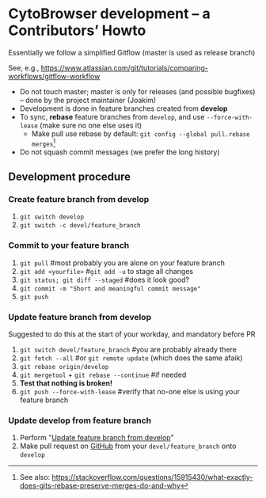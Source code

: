 # CytoBrowser development – a Contributors’ Howto
Essentially we follow a simplified Gitflow (master is used as release branch)

See, e.g., https://www.atlassian.com/git/tutorials/comparing-workflows/gitflow-workflow
- Do not touch master; master is only for releases (and possible bugfixes) – done by the project maintainer (Joakim)
- Development is done in feature branches created from **develop**
- To sync, **rebase** feature branches from `develop`, and use `--force-with-lease` (make sure no one else uses it)
  - Make pull use rebase by default: `git config --global pull.rebase merges`[^1]
- Do not squash commit messages (we prefer the long history)
[^1]: See also: https://stackoverflow.com/questions/15915430/what-exactly-does-gits-rebase-preserve-merges-do-and-why

## Development procedure
### Create feature branch from develop
1. `git switch develop`
2. `git switch -c devel/feature_branch`

### Commit to your feature branch
1. `git pull` #most probably you are alone on your feature branch
2. `git add <yourfile>` #`git add -u` to stage all changes
3. `git status; git diff --staged` #does it look good?
4. `git commit -m "Short and meaningful commit message"`
5. `git push`

### Update feature branch from develop
Suggested to do this at the start of your workday, and mandatory before PR
1. `git switch devel/feature_branch` #you are probably already there
2. `git fetch --all` #or `git remote update` (which does the same afaik)
3. `git rebase origin/develop`
4. `git mergetool` + `git rebase --continue` #if needed
5. **Test that nothing is broken!**
6. `git push --force-with-lease` #verify that no-one else is using your feature branch

### Update develop from feature branch
1. Perform "[Update feature branch from develop](#update-feature-branch-from-develop)"
2. Make pull request on [GitHub](https://github.com/MIDA-group/CytoBrowser/pulls) from your `devel/feature_branch` onto `develop`
